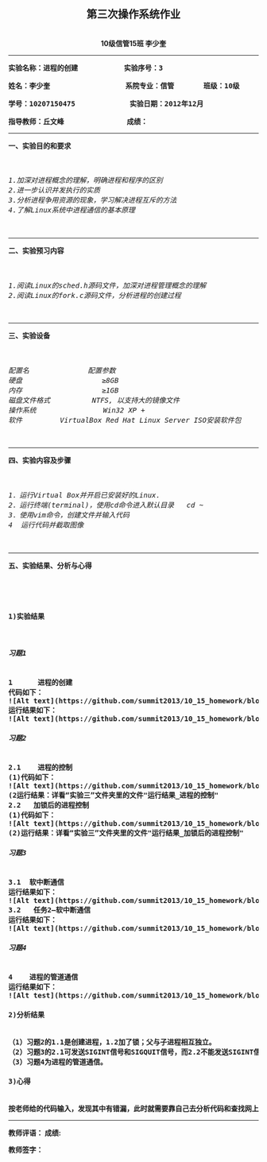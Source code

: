<center><h2><B>第三次操作系统作业<B></h2><br /></center>
<center>10级信管15班    李少奎<hr></center>
<pre>
实验名称：进程的创建           实验序号：3<br/>
姓名：李少奎                  系院专业：信管       班级：10级<br />
学号：10207150475             实验日期：2012年12月<br/>
指导教师：丘文峰               成绩：</pre><hr>
一、实验目的和要求<br>
<pre><h6>
1.加深对进程概念的理解，明确进程和程序的区别
2.进一步认识并发执行的实质
3.分析进程争用资源的现象，学习解决进程互斥的方法
4.了解Linux系统中进程通信的基本原理</pre></h6><hr>
二、实验预习内容<br>
<pre><h6>
1.阅读Linux的sched.h源码文件，加深对进程管理概念的理解
2.阅读Linux的fork.c源码文件，分析进程的创建过程</pre></h6><hr>
三、实验设备<br>
<pre><h6>
配置名              配置参数
硬盘                   ≥8GB
内存                   ≥1GB
磁盘文件格式          NTFS, 以支持大的镜像文件
操作系统                Win32 XP +
软件         VirtualBox Red Hat Linux Server ISO安装软件包</pre></h6><hr>
四、实验内容及步骤<br>
<pre><h6>
1．运行Virtual Box并开启已安装好的Linux.
2．运行终端(terminal)，使用cd命令进入默认目录   cd ~
3．使用vim命令，创建文件并输入代码
4  运行代码并截取图像</pre></h6><hr>
五、实验结果、分析与心得<br>
<pre><h6>
<h4><B>1)实验结果</h4>
<h5>习题1</h5>
1      进程的创建
代码如下：
![Alt text](https://github.com/summit2013/10_15_homework/blob/master/10207150475_%E6%9D%8E%E5%B0%91%E5%A5%8E/%E5%AE%9E%E9%AA%8C%E4%B8%89/%E8%BF%9B%E7%A8%8B%E7%9A%84%E5%88%9B%E5%BB%BA.jpg?raw=true)
运行结果如下：
![Alt text](https://github.com/summit2013/10_15_homework/blob/master/10207150475_%E6%9D%8E%E5%B0%91%E5%A5%8E/%E5%AE%9E%E9%AA%8C%E4%B8%89/%E8%BF%90%E8%A1%8C%E7%BB%93%E6%9E%9C_%E8%BF%9B%E7%A8%8B%E5%88%9B%E5%BB%BA.jpg?raw=true)
<h5>习题2</h5>
2.1    进程的控制
(1)代码如下：
![Alt text](https://github.com/summit2013/10_15_homework/blob/master/10207150475_%E6%9D%8E%E5%B0%91%E5%A5%8E/%E5%AE%9E%E9%AA%8C%E4%B8%89/jinchen.jpg?raw=true)
(2运行结果：详看“实验三”文件夹里的文件"运行结果_进程的控制"
2.2   加锁后的进程控制
(1)代码如下：
![Alt text](https://github.com/summit2013/10_15_homework/blob/master/10207150475_%E6%9D%8E%E5%B0%91%E5%A5%8E/%E5%AE%9E%E9%AA%8C%E4%B8%89/JinChengJiaSuo.jpg?raw=true)
(2)运行结果：详看“实验三”文件夹里的文件"运行结果_加锁后的进程控制"
<h5>习题3</h5>
3.1  软中断通信
运行结果如下：
![Alt text](https://github.com/summit2013/10_15_homework/blob/master/10207150475_%E6%9D%8E%E5%B0%91%E5%A5%8E/%E5%AE%9E%E9%AA%8C%E4%B8%89/RuanZD.jpg?raw=true)
3.2   任务2—软中断通信
运行结果如下：
![Alt text](https://github.com/summit2013/10_15_homework/blob/master/10207150475_%E6%9D%8E%E5%B0%91%E5%A5%8E/%E5%AE%9E%E9%AA%8C%E4%B8%89/RuanZD2.jpg?raw=true)
<h5>习题4</h5>
4    进程的管道通信
运行结果如下：
![Alt test](https://github.com/summit2013/10_15_homework/blob/master/10207150475_%E6%9D%8E%E5%B0%91%E5%A5%8E/%E5%AE%9E%E9%AA%8C%E4%B8%89/JinChengGLTX.jpg?raw=true)
<h4><B>2)分析结果</h4>
（1）习题2的1.1是创建进程，1.2加了锁；父与子进程相互独立。
（2）习题3的2.1可发送SIGINT信号和SIGQUIT信号，而2.2不能发送SIGINT信号，只能发送SIGQUIT信号。
（3）习题4为进程的管道通信。
<h4><B>3)心得</h4>
按老师给的代码输入，发现其中有错漏，此时就需要靠自己去分析代码和查找网上资源。
</pre><hr>
教师评语：
                                                      成绩:            

教师签字：                   

